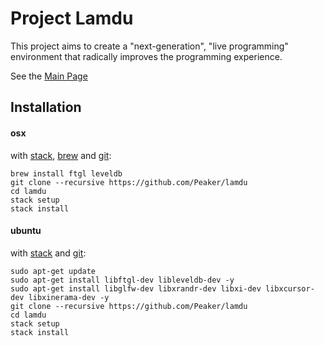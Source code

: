 # Project Lamdu

This project aims to create a "next-generation", "live programming" environment that radically improves the programming experience.

See the [Main Page](http://peaker.github.io/lamdu/)


## Installation

#### osx

with [stack](https://github.com/commercialhaskell/stack/releases), [brew](http://brew.sh/) and [git](https://git-scm.com/):

```shell
brew install ftgl leveldb
git clone --recursive https://github.com/Peaker/lamdu
cd lamdu
stack setup
stack install
```

#### ubuntu

with [stack](https://github.com/commercialhaskell/stack/releases) and [git](https://git-scm.com/):
```shell
sudo apt-get update
sudo apt-get install libftgl-dev libleveldb-dev -y
sudo apt-get install libglfw-dev libxrandr-dev libxi-dev libxcursor-dev libxinerama-dev -y
git clone --recursive https://github.com/Peaker/lamdu
cd lamdu
stack setup
stack install
```
